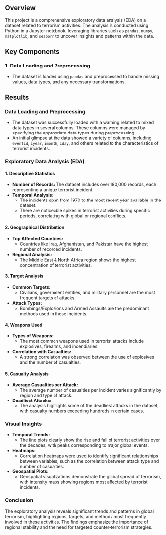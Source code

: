 ## Overview

This project is a comprehensive exploratory data analysis (EDA) on a dataset related to terrorism activities. The analysis is conducted using Python in a Jupyter notebook, leveraging libraries such as `pandas`, `numpy`, `matplotlib`, and `seaborn` to uncover insights and patterns within the data.

## Key Components

### 1. **Data Loading and Preprocessing**
   - The dataset is loaded using `pandas` and preprocessed to handle missing values, data types, and any necessary transformations.
## Results

### Data Loading and Preprocessing
- The dataset was successfully loaded with a warning related to mixed data types in several columns. These columns were managed by specifying the appropriate data types during preprocessing.
- An initial glimpse at the data showed a variety of columns, including `eventid`, `iyear`, `imonth`, `iday`, and others related to the characteristics of terrorist incidents.

### Exploratory Data Analysis (EDA)

#### 1. **Descriptive Statistics**
   - **Number of Records:** The dataset includes over 180,000 records, each representing a unique terrorist incident.
   - **Temporal Analysis:**
     - The incidents span from 1970 to the most recent year available in the dataset.
     - There are noticeable spikes in terrorist activities during specific periods, correlating with global or regional conflicts.

#### 2. **Geographical Distribution**
   - **Top Affected Countries:**
     - Countries like Iraq, Afghanistan, and Pakistan have the highest number of recorded incidents.
   - **Regional Analysis:**
     - The Middle East & North Africa region shows the highest concentration of terrorist activities.

#### 3. **Target Analysis**
   - **Common Targets:**
     - Civilians, government entities, and military personnel are the most frequent targets of attacks.
   - **Attack Types:**
     - Bombings/Explosions and Armed Assaults are the predominant methods used in these incidents.

#### 4. **Weapons Used**
   - **Types of Weapons:**
     - The most common weapons used in terrorist attacks include explosives, firearms, and incendiaries.
   - **Correlation with Casualties:**
     - A strong correlation was observed between the use of explosives and the number of casualties.

#### 5. **Casualty Analysis**
   - **Average Casualties per Attack:**
     - The average number of casualties per incident varies significantly by region and type of attack.
   - **Deadliest Attacks:**
     - The analysis highlights some of the deadliest attacks in the dataset, with casualty numbers exceeding hundreds in certain cases.

### Visual Insights

- **Temporal Trends:**
  - The line plots clearly show the rise and fall of terrorist activities over the decades, with peaks corresponding to major global events.
- **Heatmaps:**
  - Correlation heatmaps were used to identify significant relationships between variables, such as the correlation between attack type and number of casualties.
- **Geospatial Plots:**
  - Geospatial visualizations demonstrate the global spread of terrorism, with intensity maps showing regions most affected by terrorist incidents.

### Conclusion

The exploratory analysis reveals significant trends and patterns in global terrorism, highlighting regions, targets, and methods most frequently involved in these activities. The findings emphasize the importance of regional stability and the need for targeted counter-terrorism strategies.

